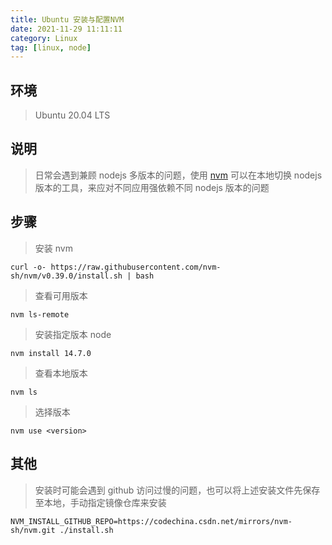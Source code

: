 ```yaml
---
title: Ubuntu 安装与配置NVM
date: 2021-11-29 11:11:11
category: Linux
tag: [linux, node]
---
```


## 环境

> Ubuntu 20.04 LTS



## 说明

> 日常会遇到兼顾 nodejs 多版本的问题，使用 [nvm](https://github.com/nvm-sh/nvm) 可以在本地切换 nodejs 版本的工具，来应对不同应用强依赖不同 nodejs 版本的问题



## 步骤

> 安装 nvm

```shell
curl -o- https://raw.githubusercontent.com/nvm-sh/nvm/v0.39.0/install.sh | bash
```

> 查看可用版本

```shell
nvm ls-remote
```
> 安装指定版本 node

```shell
nvm install 14.7.0
```

> 查看本地版本

```shell
nvm ls
```

> 选择版本

```
nvm use <version>
```



## 其他

> 安装时可能会遇到 github 访问过慢的问题，也可以将上述安装文件先保存至本地，手动指定镜像仓库来安装

```shell
NVM_INSTALL_GITHUB_REPO=https://codechina.csdn.net/mirrors/nvm-sh/nvm.git ./install.sh
```

